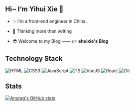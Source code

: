 <!---
ehxie/ehxie is a ✨ special ✨ repository because its `README.md` (this file) appears on your GitHub profile.
You can click the Preview link to take a look at your changes.
icon：https://shields.io/
logo：https://simpleicons.org/
    demo：https://img.shields.io/badge/<LABEL>-<MESSAGE>-<COLOR>
          https://img.shields.io/badge/HTML-e34f26?logo=HTML5&logoColor=white&?color=white
--->

## Hi~ I‘m Yihui Xie 👋

- ✨ I'm a front-end engineer in China.

- 💫 Thinking more than writing

- 😎 Welcome to my Blog —— 👉 <a href="https://ehxie.github.io/" style="text-decoration:none" target="_blank">**ehuixie's Blog**</a>

## Technology Stack

<div>
	<!--中间不能有换行-->
    <img src="https://img.shields.io/badge/HTML-e34f26?logo=HTML5&logoColor=white&?color=white" alt="HTML">
    <img src="https://img.shields.io/badge/CSS3-1572B6?logo=CSS3&logoColor=white&?color=white" alt="CSS3">
    <img src="https://img.shields.io/badge/JavaScript-000000?logo=JavaScript&logoColor=f7de1e&?color=f7de1e" alt="JavaScript">
    <img src="https://img.shields.io/badge/TypeScript-000?logo=TypeScript&logoColor=3178c6&?color=white" alt="TS">
    <img src="https://img.shields.io/badge/Vue.js-2C3E50?logo=Vue.js&logoColor=4fc08d&?color=white" alt="VueJS">
    <img src="https://img.shields.io/badge/React-000?logo=React&logoColor=61dafb&?color=white" alt="React">
    <img src="https://img.shields.io/badge/Git-f05032?logo=Git&logoColor=white&?color=white" alt="Git">
</div>


## Stats

[![Anurag's GitHub stats](https://github-readme-stats.vercel.app/api?username=ehxie&count_private=true&show_icons=true)](https://github.com/anuraghazra/github-readme-stats)
